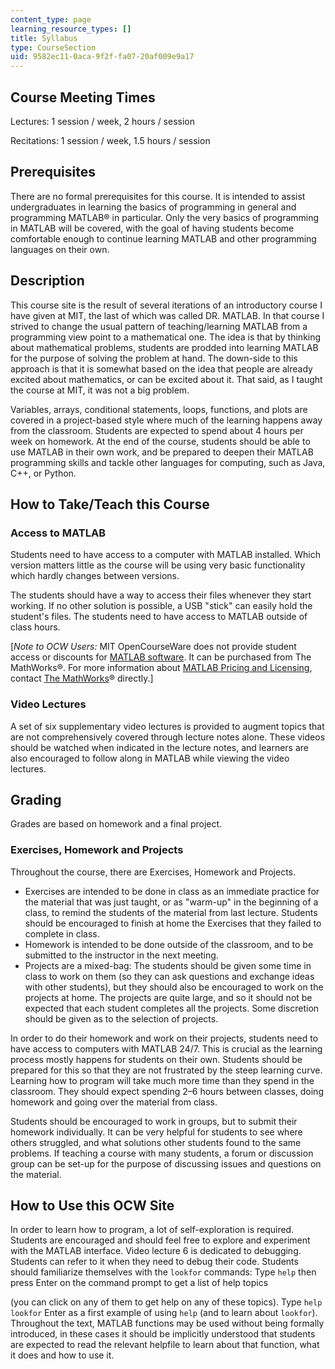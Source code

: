 ```yaml
---
content_type: page
learning_resource_types: []
title: Syllabus
type: CourseSection
uid: 9582ec11-0aca-9f2f-fa07-20af009e9a17
---
```


Course Meeting Times
--------------------

Lectures: 1 session / week, 2 hours / session

Recitations: 1 session / week, 1.5 hours / session

Prerequisites
-------------

There are no formal prerequisites for this course. It is intended to assist undergraduates in learning the basics of programming in general and programming MATLAB® in particular. Only the very basics of programming in MATLAB will be covered, with the goal of having students become comfortable enough to continue learning MATLAB and other programming languages on their own.

Description
-----------

This course site is the result of several iterations of an introductory course I have given at MIT, the last of which was called DR. MATLAB. In that course I strived to change the usual pattern of teaching/learning MATLAB from a programming view point to a mathematical one. The idea is that by thinking about mathematical problems, students are prodded into learning MATLAB for the purpose of solving the problem at hand. The down-side to this approach is that it is somewhat based on the idea that people are already excited about mathematics, or can be excited about it. That said, as I taught the course at MIT, it was not a big problem.

Variables, arrays, conditional statements, loops, functions, and plots are covered in a project-based style where much of the learning happens away from the classroom. Students are expected to spend about 4 hours per week on homework. At the end of the course, students should be able to use MATLAB in their own work, and be prepared to deepen their MATLAB programming skills and tackle other languages for computing, such as Java, C++, or Python.

How to Take/Teach this Course
-----------------------------

### Access to MATLAB

Students need to have access to a computer with MATLAB installed. Which version matters little as the course will be using very basic functionality which hardly changes between versions.

The students should have a way to access their files whenever they start working. If no other solution is possible, a USB "stick" can easily hold the student's files. The students need to have access to MATLAB outside of class hours.

\[_Note to OCW Users:_ MIT OpenCourseWare does not provide student access or discounts for [MATLAB software](http://www.mathworks.com/products/matlab/). It can be purchased from The MathWorks®. For more information about [MATLAB Pricing and Licensing](http://www.mathworks.com/products/matlab/pricing_licensing.html?s_iid=ML2012_pricing_a#commercial_use), contact [The MathWorks](http://www.mathworks.com/index.html)® directly.\]

### Video Lectures

A set of six supplementary video lectures is provided to augment topics that are not comprehensively covered through lecture notes alone. These videos should be watched when indicated in the lecture notes, and learners are also encouraged to follow along in MATLAB while viewing the video lectures.

Grading
-------

Grades are based on homework and a final project.

### Exercises, Homework and Projects

Throughout the course, there are Exercises, Homework and Projects.

*   Exercises are intended to be done in class as an immediate practice for the material that was just taught, or as "warm-up" in the beginning of a class, to remind the students of the material from last lecture. Students should be encouraged to finish at home the Exercises that they failed to complete in class.
*   Homework is intended to be done outside of the classroom, and to be submitted to the instructor in the next meeting.
*   Projects are a mixed-bag: The students should be given some time in class to work on them (so they can ask questions and exchange ideas with other students), but they should also be encouraged to work on the projects at home. The projects are quite large, and so it should not be expected that each student completes all the projects. Some discretion should be given as to the selection of projects.

In order to do their homework and work on their projects, students need to have access to computers with MATLAB 24/7. This is crucial as the learning process mostly happens for students on their own. Students should be prepared for this so that they are not frustrated by the steep learning curve. Learning how to program will take much more time than they spend in the classroom. They should expect spending 2–6 hours between classes, doing homework and going over the material from class.

Students should be encouraged to work in groups, but to submit their homework individually. It can be very helpful for students to see where others struggled, and what solutions other students found to the same problems. If teaching a course with many students, a forum or discussion group can be set-up for the purpose of discussing issues and questions on the material.

How to Use this OCW Site
------------------------

In order to learn how to program, a lot of self-exploration is required. Students are encouraged and should feel free to explore and experiment with the MATLAB interface. Video lecture 6 is dedicated to debugging. Students can refer to it when they need to debug their code. Students should familiarize themselves with the `lookfor` commands: Type `help` then press Enter on the command prompt to get a list of help topics  
  
(you can click on any of them to get help on any of these topics). Type `help lookfor` Enter as a first example of using `help` (and to learn about `lookfor`). Throughout the text, MATLAB functions may be used without being formally introduced, in these cases it should be implicitly understood that students are expected to read the relevant helpfile to learn about that function, what it does and how to use it.